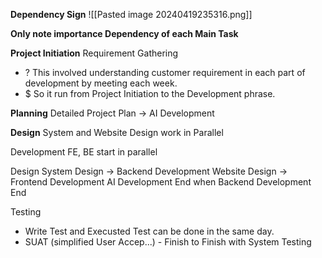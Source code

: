 **Dependency Sign**
![[Pasted image 20240419235316.png]]

**Only note importance Dependency of each Main Task**

**Project Initiation**
Requirement Gathering 
+ ? This involved understanding customer requirement in each part of development by meeting each week. 
+ $ So it run from Project Initiation to the Development phrase. 


**Planning**
Detailed Project Plan -> AI Development

**Design**
System and Website Design work in Parallel

Development
FE, BE start in parallel



Design
System Design -> Backend Development
Website Design -> Frontend Development
AI Development End when Backend Development End

Testing
+ Write Test and Execusted Test can be done in the same day.
+ SUAT (simplified User Accep...) - Finish to Finish with System Testing


